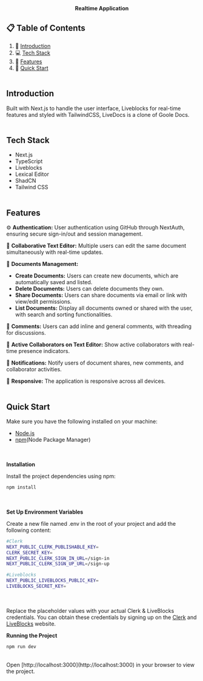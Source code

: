 <div align="center" size="30"><strong>Realtime Application</strong></font></div>


## 📋 Table of Contents
1. 📌 [Introduction](#introduction)
2. 💻 [Tech Stack](#tech-stack)
3. 🔋  [Features](#features)
4. 🚀 [Quick Start](#quick-start)<br><br>


## Introduction
Built with Next.js to handle the user interface, Liveblocks for real-time features and styled with TailwindCSS, LiveDocs is a clone of Goole Docs.<br><br>

## Tech Stack
- Next.js
- TypeScript
- Liveblocks
- Lexical Editor
- ShadCN
- Tailwind CSS<br><br>

## Features
⚙  **Authentication:** User authentication using GitHub through NextAuth, ensuring secure sign-in/out and session management. 

📝 **Collaborative Text Editor:** Multiple users can edit the same document simultaneously with real-time updates.  

📕 **Documents Management:**  
- **Create Documents:** Users can create new documents, which are automatically saved and listed.
- **Delete Documents:** Users can delete documents they own.
- **Share Documents:** Users can share documents via email or link with view/edit permissions.
- **List Documents:** Display all documents owned or shared with the user, with search and sorting functionalities.

📩 **Comments:** Users can add inline and general comments, with threading for discussions.  

📍  **Active Collaborators on Text Editor:** Show active collaborators with real-time presence indicators.  

🔔 **Notifications:** Notify users of document shares, new comments, and collaborator activities.  

📱 **Responsive:** The application is responsive across all devices.<br><br>

## Quick Start
Make sure you have the following installed on your machine:<br>
- [Node.js](https://nodejs.org/en)
- [npm](https://www.npmjs.com/)(Node Package Manager)

<br><br>
**Installation**

Install the project dependencies using npm:<br>

```bash
npm install
```
<br><br>
**Set Up Environment Variables**

Create a new file named .env in the root of your project and add the following content:<br>

```bash
#Clerk
NEXT_PUBLIC_CLERK_PUBLISHABLE_KEY=
CLERK_SECRET_KEY=
NEXT_PUBLIC_CLERK_SIGN_IN_URL=/sign-in
NEXT_PUBLIC_CLERK_SIGN_UP_URL=/sign-up

#Liveblocks
NEXT_PUBLIC_LIVEBLOCKS_PUBLIC_KEY=
LIVEBLOCKS_SECRET_KEY=
```
<br><br>
Replace the placeholder values with your actual Clerk & LiveBlocks credentials. You can obtain these credentials by signing up on the [Clerk](https://clerk.com/) and [LiveBlocks](https://liveblocks.io/) website.  

**Running the Project**  

```bash
npm run dev
```
<br>
Open [http://localhost:3000](http://localhost:3000) in your browser to view the project.
